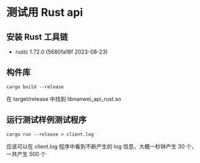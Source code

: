 # 测试用 Rust api

## 安装 Rust 工具链
- rustc 1.72.0 (5680fa18f 2023-08-23)

## 构件库

`cargo build --release`

在 target/release 中找到 libnanwei_api_rust.so

## 运行测试样例测试程序

`cargo run --release > client.log`

应该可以在 client.log 程序中看到不断产生的 log 信息，大概一秒钟产生 30 个，一共产生 500 个